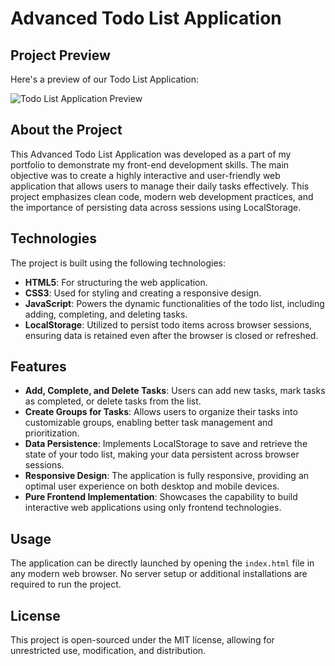 # Advanced Todo List Application

## Project Preview
Here's a preview of our Todo List Application:

![Todo List Application Preview](https://github.com/NiyaziGumus/To-Do-List/blob/browser-compatible-version/preview.png)

## About the Project

This Advanced Todo List Application was developed as a part of my portfolio to demonstrate my front-end development skills. The main objective was to create a highly interactive and user-friendly web application that allows users to manage their daily tasks effectively. This project emphasizes clean code, modern web development practices, and the importance of persisting data across sessions using LocalStorage.

## Technologies

The project is built using the following technologies:

- **HTML5**: For structuring the web application.
- **CSS3**: Used for styling and creating a responsive design.
- **JavaScript**: Powers the dynamic functionalities of the todo list, including adding, completing, and deleting tasks.
- **LocalStorage**: Utilized to persist todo items across browser sessions, ensuring data is retained even after the browser is closed or refreshed.

## Features

- **Add, Complete, and Delete Tasks**: Users can add new tasks, mark tasks as completed, or delete tasks from the list.
- **Create Groups for Tasks**: Allows users to organize their tasks into customizable groups, enabling better task management and prioritization.
- **Data Persistence**: Implements LocalStorage to save and retrieve the state of your todo list, making your data persistent across browser sessions.
- **Responsive Design**: The application is fully responsive, providing an optimal user experience on both desktop and mobile devices.
- **Pure Frontend Implementation**: Showcases the capability to build interactive web applications using only frontend technologies.

## Usage

The application can be directly launched by opening the `index.html` file in any modern web browser. No server setup or additional installations are required to run the project.

## License

This project is open-sourced under the MIT license, allowing for unrestricted use, modification, and distribution.
